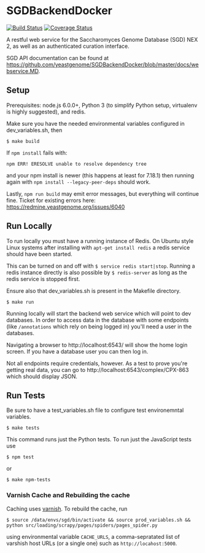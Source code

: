 # SGDBackendDocker

[![Build Status](https://travis-ci.org/yeastgenome/SGDBackendDocker.svg)](https://travis-ci.org/yeastgenome/SGDBackendDocker) [![Coverage Status](https://coveralls.io/repos/github/yeastgenome/SGDBackendDocker/badge.svg?branch=qa)](https://coveralls.io/github/yeastgenome/SGDBackendDocker?branch=qa)

A restful web service for the Saccharomyces Genome Database (SGD) NEX 2, as well as an authenticated curation interface.

SGD API documentation can be found at https://github.com/yeastgenome/SGDBackendDocker/blob/master/docs/webservice.MD.

## Setup

Prerequisites: node.js 6.0.0+, Python 3 (to simplify Python setup, virtualenv is highly suggested), and redis.

Make sure you have the needed environmental variables configured in dev_variables.sh, then

    $ make build

If `npm install` fails with:

    npm ERR! ERESOLVE unable to resolve dependency tree

and your npm install is newer (this happens at least for 7.18.1) then running again with `npm install --legacy-peer-deps` should work.

Lastly, `npm run build` may emit error messages, but everything will continue fine. Ticket for existing errors here: https://redmine.yeastgenome.org/issues/6040


## Run Locally

To run locally you must have a running instance of Redis. On Ubuntu style Linux systems after installing with `apt-get install redis` a redis service should have been started.

This can be turned on and off with `$ service redis start|stop`. Running a redis instance directly is also possible by `$ redis-server` as long as the redis service is stopped first.

Ensure also that dev_variables.sh is present in the Makefile directory.

    $ make run

Running locally will start the backend web service which will point to dev databases. In order to access data in the database with some endpoints (like `/annotations` which rely on being logged in) you'll need a user in the databases.

Navigating a browser to http://localhost:6543/ will show the home login screen. If you have a database user you can then log in.

Not all endpoints require credentials, however. As a test to prove you're getting real data, you can go to http://localhost:6543/complex/CPX-863 which should display JSON.

## Run Tests

Be sure to have a test_variables.sh file to configure test environemntal variables.

    $ make tests

This command runs just the Python tests. To run just the JavaScript tests use

    $ npm test

or

    $ make npm-tests


### Varnish Cache and Rebuilding the cache

Caching uses [varnish](https://varnish-cache.org/).  To rebuild the cache, run

    $ source /data/envs/sgd/bin/activate && source prod_variables.sh && python src/loading/scrapy/pages/spiders/pages_spider.py

using environmental variable `CACHE_URLS`, a comma-sepratated list of varshish host URLs (or a single one) such as `http://locahost:5000`.
